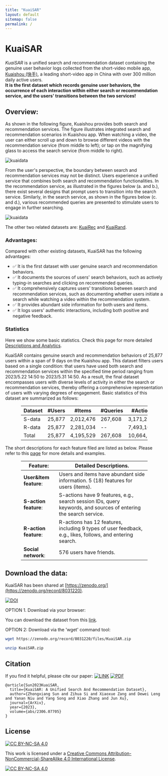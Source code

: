 ```yaml
---
title: "KuaiSAR"
layout: default
sitemap: false
permalink: /
---
```


# KuaiSAR

*KuaiSAR* is a unified search and recommendation dataset containing the genuine user behavior logs collected from the short-video mobile app, [Kuaishou (快手)](https://www.kuaishou.com/en), a leading short-video app in China with over 300 million daily active users.   
**It is the first dataset which records genuine user behaviors, the occurrence of each interaction within either search or recommendation service, and the users' transitions between the two services!** 



## Overview:

As shown in the following figure, Kuaishou provides both search and recommendation services.
The figure illustrates integrated search and recommendation scenarios in Kuaishou app. 
When watching a video, the user can either scroll up and down to browse different videos with the recommendation service (from middle to left); or
tap on the magnifying glass to access the search service (from middle to right).

![kuaidata](../assets/fig/intro1.png)

From the user's perspective, the boundary between search and recommendation services may not be distinct. 
Users experience a unified service that combines both search and recommendation functionalities.
In the recommendation service, as illustrated in the figures below (a. and b.), there exist several designs that prompt users to transition into the search service. 
Similarly, in the search service, as shown in the figures below (c. and d.), various recommended queries are presented to stimulate users to engage in further searching.

![kuaidata](../assets/fig/intro2.png)

The other two related datasets are: [KuaiRec](https://kuairec.com/) and [KuaiRand](https://kuairand.com/).
 
### Advantages:

Compared with other existing datasets, KuaiSAR has the following advantages:

- ✅ It is the first dataset with user genuine search and recommendation behaviors. 
- ✅ It documents the sources of users' search behaviors, such as actively typing-in searches and clicking on recommended queries.
- ✅ It comprehensively captures users' transitions between search and recommendation services, such as documenting whether users initiate a search while watching a video within the recommendation system.
- ✅ It provides abundant side information for both users and items.
- ✅ It logs users' authentic interactions, including both positive and negative feedback.

### Statistics

Here we show some basic statistics.
Check this page for more detailed [Descriptions and Analytics](./detailed_statistics.html).

KuaiSAR contains genuine search and recommendation behaviors of 25,877 users within a span of 9 days on the Kuaishou app.
This dataset filters users based on a single condition: that users have used both search and recommendation services within the specified time period ranging from 2023/5.22 14:50 to 2023/5.31 14:50. 
As a result, the final dataset encompasses users with diverse levels of activity in either the search or recommendation services, thereby offering a comprehensive representation of users with varying degrees of engagement.
Basic statistics of this dataset are summarized as follows:
<style>
table {
  width: 80%;
  margin-left: auto;
  margin-right: auto;
}
</style>

| Dataset | #Users | #Items | #Queries | #Actions |
|-----|-----|-----|-----|-----|
|  S-data  |  25,877   |  2,012,476   |  267,608   |   3,171,231  |
|  R-data   |  25,877   |  2,281,034   | --  |   7,493,101  |
|  Total   |   25,877  |   4,195,529  |   267,608  |  10,664,332   |

The short descriptions for each feature filed are listed as below. Please refer to this [page](./detailed_statistics.html) for more details and examples.

| **Feature**:  | Detailed Descriptions. |
|------------------------|---------------------------------------------------------------------------------------|
| **User&Item feature**:  | Users and items have abundant side information. 5 (18) features for users (items). |
| **S-action feature**:  | S-actions have 9 features, e.g., search session IDs, query keywords, and sources of entering the search service. |
| **R-action feature**:  | R-actions has 12 features, including 9 types of user feedback, e.g., likes, follows, and entering search. |
| **Social network**:    | 576 users have friends. |


## Download the data:

KuaiSAR has been shared at [https://zenodo.org/](https://zenodo.org/record/8031220).

[![DOI](https://zenodo.org/badge/DOI/10.5281/zenodo.8031220.svg)](https://doi.org/10.5281/zenodo.8031220)

OPTION 1. Download via your browser:

You can download the dataset from this [link](https://zenodo.org/record/8031220).

OPTION 2: Download via the 'wget' command tool:

```bash
wget https://zenodo.org/record/8031220/files/KuaiSAR.zip

unzip KuaiSAR.zip
```


## Citation


If you find it helpful, please cite our paper:
 [![LINK](https://img.shields.io/badge/-Paper%20Link-lightgrey)](https://arxiv.org/abs/2306.07705) [![PDF](https://img.shields.io/badge/-PDF-red)](https://arxiv.org/pdf/2306.07705.pdf)

```
@article{Sun2023KuaiSAR,
  title={KuaiSAR: A Unified Search And Recommendation Dataset},
  author={Zhongxiang Sun and Zihua Si and Xiaoxue Zang and Dewei Leng and Yanan Niu and Yang Song and Xiao Zhang and Jun Xu},
  journal={ArXiv},
  year={2023},
  volume={abs/2306.07705}
}
```

## License

[![CC BY-NC-SA 4.0][cc-by-nc-sa-shield]][cc-by-nc-sa]

This work is licensed under a
[Creative Commons Attribution-NonCommercial-ShareAlike 4.0 International License][cc-by-nc-sa].

[![CC BY-NC-SA 4.0][cc-by-nc-sa-image]][cc-by-nc-sa]

[cc-by-nc-sa]: http://creativecommons.org/licenses/by-nc-sa/4.0/
[cc-by-nc-sa-image]: https://licensebuttons.net/l/by-nc-sa/4.0/88x31.png
[cc-by-nc-sa-shield]: https://img.shields.io/badge/License-CC%20BY--NC--SA%204.0-lightgrey.svg

